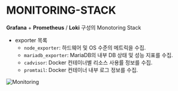 # MONITORING-STACK
**Grafana** + **Prometheus** / **Loki** 구성의 Monotoring Stack

- exporter 목록
  - `node_exporter`: 하드웨어 및 OS 수준의 메트릭을 수집.
  - `mariadb_exporter`: MariaDB의 내부 DB 상태 및 성능 지표를 수집.
  - `cadvisor`: Docker 컨테이너별 리소스 사용률 정보를 수집.
  - `promtail`: Docker 컨테이너 내부 로그 정보를 수집.

![Monitoring](https://jh8459.s3.ap-northeast-2.amazonaws.com/monitoring/architecture.png)
